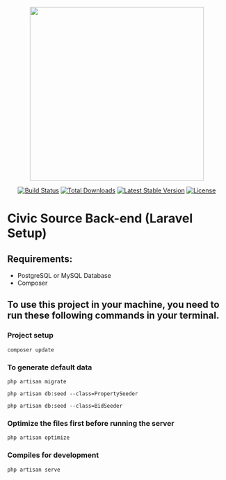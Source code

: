 <p align="center"><a href="https://laravel.com" target="_blank"><img src="https://raw.githubusercontent.com/laravel/art/master/logo-lockup/5%20SVG/2%20CMYK/1%20Full%20Color/laravel-logolockup-cmyk-red.svg" width="400"></a></p>

<p align="center">
<a href="https://travis-ci.org/laravel/framework"><img src="https://travis-ci.org/laravel/framework.svg" alt="Build Status"></a>
<a href="https://packagist.org/packages/laravel/framework"><img src="https://img.shields.io/packagist/dt/laravel/framework" alt="Total Downloads"></a>
<a href="https://packagist.org/packages/laravel/framework"><img src="https://img.shields.io/packagist/v/laravel/framework" alt="Latest Stable Version"></a>
<a href="https://packagist.org/packages/laravel/framework"><img src="https://img.shields.io/packagist/l/laravel/framework" alt="License"></a>
</p>

# Civic Source Back-end (Laravel Setup)

## Requirements:
- PostgreSQL or MySQL Database
- Composer

## To use this project in your machine, you need to run these following commands in your terminal.

### Project setup
```
composer update
```

### To generate default data
```
php artisan migrate
```

```
php artisan db:seed --class=PropertySeeder
```

```
php artisan db:seed --class=BidSeeder
```

### Optimize the files first before running the server
```
php artisan optimize
```

### Compiles for development
```
php artisan serve
```
